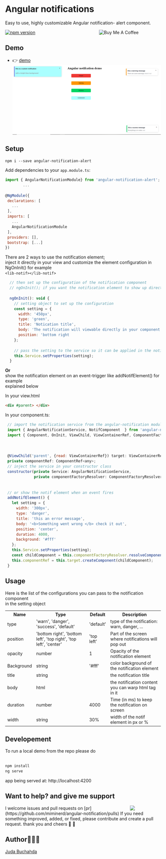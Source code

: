 # Angular  notifications

Easy to use, highly customizable Angular notification- alert  component.


<a href="https://www.buymeacoffee.com/judaBuchahda" target="_blank"><img align="right" width="200px"  src="https://cdn.buymeacoffee.com/buttons/v2/default-yellow.png" alt="Buy Me A Coffee"></a>


<a href="https://badge.fury.io/js/angular-notification-alert"><img src="https://badge.fury.io/js/angular-notification-alert.svg" alt="npm version" height="18"></a>

## Demo

- 👉 [demo](https://angular-notification.herokuapp.com/)
![Alt text](https://raw.githubusercontent.com/miminerd/angular-notification/main/src/assets/not.PNG?token=AOPKXTF7ACRMV4QN2VAHAADAHQB2C)



## Setup

`npm i --save angular-notification-alert`

Add dependencies to your `app.module.ts`:

 ```js
import { AngularNotificationModule} from 'angular-notification-alert';
         ...

@NgModule({
  declarations: [
    ...
  ],
  imports: [
    ...
    AngularNotificationModule
  ],
  providers: [],
  bootstrap: [...]
})

```

There are 2 ways to use the notification element; \
inject it directly in your view and customize the element configuration in NgOnInit() for example\
`<lib-notif></lib-notif>`


```js
  // then set up the configuration of the notification component 
  // ngOnInit(); if you want the notification element to show up directly in your view

  ngOnInit(): void {
    // setting object to set up the configuration
    const setting = {
      width: '450px',
      type: 'green',
      title: 'Notication title',
      body: 'The notification will viewable directly in your component',
      position: 'bottom right
    };

    // pass the setting to the service so it can be applied in the notification component. 
    this.Service.setProperties(setting);
  }

 ```

<strong>Or </strong> 
<br>
show the notification element on an event-trigger like addNotifElement() for example \
explained below

In your view.html
 ```html
 <div #parent> </div> 
 ```

In your component.ts:

 ```js
  // import the notification service from the angular-notification module
  import { AngularNotificationService, NotifComponent  } from 'angular-notification-alert';
  import { Component, OnInit, ViewChild, ViewContainerRef, ComponentFactoryResolver, ComponentRef } from '@angular/core';



  @ViewChild('parent', {read: ViewContainerRef}) target: ViewContainerRef;
  private componentRef: ComponentRef<any>;
  // inject the service in your constructor class
  constructor(private Service: AngularNotificationService,
              private componentFactoryResolver: ComponentFactoryResolver) { }


  // or show the notif element when an event fires 
  addNotifElement() {
    let setting = {
      width: '300px',
      type: 'danger',
      title: 'this an error message',
      body: '<b>Something went wrong </b> check it out',
      position: 'center',
      duration: 4000,
      background: '#fff'
    };
    this.Service.setProperties(setting);
    const childComponent = this.componentFactoryResolver.resolveComponentFactory( NotifComponent );
    this.componentRef = this.target.createComponent(childComponent);
  }
  ```


## Usage

Here is the list of the configurations you can pass to the notification component\
in the setting object


<table>
  <tr>
    <th>Name</th>
    <th>Type</th>
    <th>Default</th>
     <th>Description</th>
  </tr>
  <tr>
    <td>type</td>
    <td>'warn',  'danger',  'success',  'default'</td>
    <td>'default'</td>
    <td>type of the notification: warn, danger, ...</td>
  </tr>
  <tr>
    <td>position</td>
    <td>'bottom right', 'bottom left', 'top right', 'top left',  'center' </td>
    <td>'top left'</td>
    <td>Part of the screen where notifications will pop out</td>
  </tr>
  <tr>
    <td>opacity</td>
    <td>number </td>
    <td>1</td>
    <td>Opacity of the notification element</td>
  </tr>
  <tr>
    <td>Background</td>
    <td>string</td>
    <td>'#fff'</td>
    <td> color background of the notification element</td>
  </tr>
  <tr>
    <td>title</td>
    <td>string</td>
    <td></td>
    <td>the notification title</td>
  </tr>
  <tr>
    <td>body</td>
    <td>html</td>
    <td></td>
    <td>the notification content you can warp html tag in it</td>
  </tr>
  <tr>
    <td>duration</td>
    <td>number</td>
    <td>4000</td>
    <td> Time (in ms) to keep the notification on screen</td>
  </tr>
  <tr>
    <td>width</td>
    <td>string</td>
    <td>30%</td>
    <td> width of the notif element in px or %</td>
  </tr>
</table>

## Developement
To run a local demo from the repo please do
```js

npm install 
ng serve

```
app being served at: http://localhost:4200

## Want to help? and give me support 
<img align="right" width="100px"  src="https://camo.githubusercontent.com/f5054ffcd4245c10d3ec85ef059e07aacf787b560f83ad4aec2236364437d097/68747470733a2f2f696d672e736869656c64732e696f2f62616467652f636f6e747269627574696f6e732d77656c636f6d652d627269676874677265656e2e7376673f7374796c653d666c6174">
I welcome issues and pull requests on [pr](https://github.com/miminerd/angular-notification/pulls)
If you need something improved, added, or fixed, please contribute and create a pull request.
thank you and cheers 🍕 🍕

 ## Author👩🏻‍💻
[Juda Buchahda](https://juda-landing-cv.herokuapp.com)
